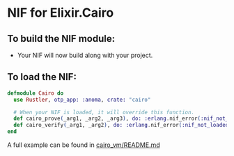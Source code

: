 # NIF for Elixir.Cairo

## To build the NIF module:

- Your NIF will now build along with your project.

## To load the NIF:

```elixir
defmodule Cairo do
  use Rustler, otp_app: :anoma, crate: "cairo"

  # When your NIF is loaded, it will override this function.
  def cairo_prove(_arg1, _arg2, _arg3), do: :erlang.nif_error(:nif_not_loaded)
  def cairo_verify(_arg1, _arg2), do: :erlang.nif_error(:nif_not_loaded)
end
```

A full example can be found in [cairo_vm/README.md](../cairo_vm/README.md)